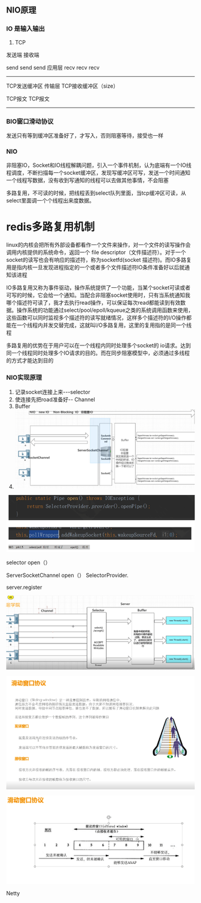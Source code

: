 ## NIO原理

### IO 是输入输出

1. TCP

发送端                                                                       接收端

send  send  send                         应用层               recv  recv  recv

------------------------------------------------------------------------------------------

TCP发送缓冲区                             传输层                TCP接收缓冲区（size）

TCP报文                                                                     TCP报文

------------------------------------------------------------------------------------------------------------

### BIO窗口滑动协议

发送只有等到缓冲区准备好了，才写入，否则阻塞等待，接受也一样

### NIO

非阻塞IO，Socket和IO线程解耦问题，引入一个事件机制，认为底端有一个IO线程调度，不断扫描每一个socket缓冲区，发现写缓冲区可写，发送一个时间通知一个线程写数据，没有收到写通知的线程可以去做其他事情，不会阻塞



多路复用，不可读的时候，把线程丢到select队列里面，当tcp缓冲区可读，从select里面调一个个线程出来度数据。



# redis多路复用机制

linux的内核会把所有外部设备都看作一个文件来操作，对一个文件的读写操作会调用内核提供的系统命令，返回一个 file descriptor（文件描述符）。对于一个socket的读写也会有响应的描述符，称为socketfd(socket 描述符)。而IO多路复用是指内核一旦发现进程指定的一个或者多个文件描述符IO条件准备好以后就通知该进程

IO多路复用又称为事件驱动，操作系统提供了一个功能，当某个socket可读或者可写的时候，它会给一个通知。当配合非阻塞socket使用时，只有当系统通知我哪个描述符可读了，我才去执行read操作，可以保证每次read都能读到有效数据。操作系统的功能通过select/pool/epoll/kqueue之类的系统调用函数来使用，这些函数可以同时监视多个描述符的读写就绪情况，这样多个描述符的I/O操作都能在一个线程内并发交替完成，这就叫I/O多路复用，这里的复用指的是同一个线程

多路复用的优势在于用户可以在一个线程内同时处理多个socket的 io请求。达到同一个线程同时处理多个IO请求的目的。而在同步阻塞模型中，必须通过多线程的方式才能达到目的



### NIO实现原理

1. 记录socket连接上来---selector
2. 使连接先把road准备好-- Channel
3. Buffer
4. ![1532302958283](1532302958283.png)



![1532303309986](1532303309986.png)



selector  open（）

ServerSocketChannel open（）  SelectorProvider.

server.register

![1532303630721](1532303630721.png)



![1532303771519](1532303771519.png)



![1532303784585](1532303784585.png)



Netty